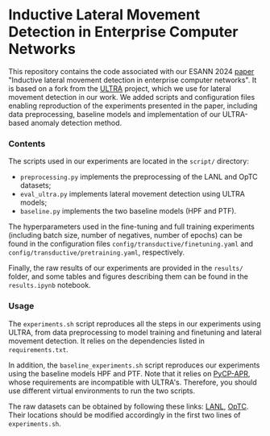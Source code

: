 # Inductive Lateral Movement Detection in Enterprise Computer Networks

This repository contains the code associated with our ESANN 2024
[paper](https://doi.org/10.14428/esann/2024.ES2024-19)
"Inductive lateral movement detection in enterprise computer networks".
It is based on a fork from the
[ULTRA](https://github.com/DeepGraphLearning/ULTRA) project, which we
use for lateral movement detection in our work.
We added scripts and configuration files enabling reproduction of the
experiments presented in the paper, including data preprocessing,
baseline models and implementation of our ULTRA-based anomaly detection
method.

### Contents

The scripts used in our experiments are located in the `script/` directory:

* `preprocessing.py` implements the preprocessing of the LANL and OpTC datasets;
* `eval_ultra.py` implements lateral movement detection using ULTRA models;
* `baseline.py` implements the two baseline models (HPF and PTF).

The hyperparameters used in the fine-tuning and full training experiments
(including batch size, number of negatives, number of epochs) can be found in
the configuration files `config/transductive/finetuning.yaml` and
`config/transductive/pretraining.yaml`, respectively.

Finally, the raw results of our experiments are provided in the `results/`
folder, and some tables and figures describing them can be found in the
`results.ipynb` notebook.

### Usage

The `experiments.sh` script reproduces all the steps in our experiments
using ULTRA, from data preprocessing to model training and finetuning
and lateral movement detection.
It relies on the dependencies listed in `requirements.txt`.

In addition, the `baseline_experiments.sh` script reproduces our
experiments using the baseline models HPF and PTF.
Note that it relies on
[PyCP-APR](https://github.com/lanl/pyCP_APR), whose requirements are
incompatible with ULTRA's.
Therefore, you should use different virtual environments to run the two
scripts.

The raw datasets can be obtained by following these links:
[LANL](https://csr.lanl.gov/data/cyber1/),
[OpTC](https://github.com/FiveDirections/OpTC-data).
Their locations should be modified accordingly in the first two lines of
`experiments.sh`.
